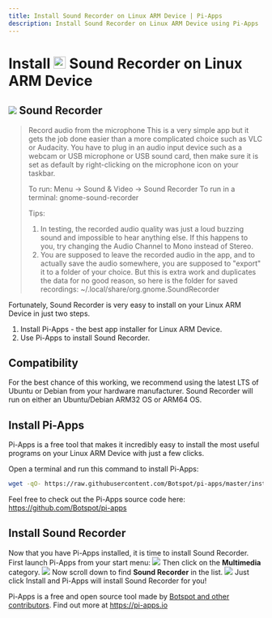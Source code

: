 ```yaml
---
title: Install Sound Recorder on Linux ARM Device | Pi-Apps
description: Install Sound Recorder on Linux ARM Device using Pi-Apps
---
```

<div class="simple-install-content content">

# Install <img src="/img/app-icons/Sound Recorder/icon-64.png" height=24> Sound Recorder on Linux ARM Device

## <img src="/img/app-icons/Sound Recorder/icon-64.png"> Sound Recorder
> Record audio from the microphone
> This is a very simple app but it gets the job done easier than a more complicated choice such as VLC or Audacity.
> You have to plug in an audio input device such as a webcam or USB microphone or USB sound card, then make sure it is set as default by right-clicking on the microphone icon on your taskbar.
> 
> To run: Menu -> Sound & Video -> Sound Recorder
> To run in a terminal: gnome-sound-recorder
> 
> Tips:
> 1. In testing, the recorded audio quality was just a loud buzzing sound and impossible to hear anything else. If this happens to you, try changing the Audio Channel to Mono instead of Stereo.
> 2. You are supposed to leave the recorded audio in the app, and to actually save the audio somewhere, you are supposed to "export" it to a folder of your choice. But this is extra work and duplicates the data for no good reason, so here is the folder for saved recordings: ~/.local/share/org.gnome.SoundRecorder

Fortunately, Sound Recorder is very easy to install on your Linux ARM Device in just two steps.
1. Install Pi-Apps - the best app installer for Linux ARM Device.
2. Use Pi-Apps to install Sound Recorder.
</div>
<div class="simple-install-content content">

## Compatibility
For the best chance of this working, we recommend using the latest LTS of Ubuntu or Debian from your hardware manufacturer.
Sound Recorder will run on either an Ubuntu/Debian ARM32 OS or ARM64 OS.
</div>
<div class="simple-install-content content">

## Install Pi-Apps

Pi-Apps is a free tool that makes it incredibly easy to install the most useful programs on your Linux ARM Device with just a few clicks.

Open a terminal and run this command to install Pi-Apps:
```bash
wget -qO- https://raw.githubusercontent.com/Botspot/pi-apps/master/install | bash
```
Feel free to check out the Pi-Apps source code here: https://github.com/Botspot/pi-apps
</div>
<div class="simple-install-content content">

## Install Sound Recorder

Now that you have Pi-Apps installed, it is time to install Sound Recorder.
First launch Pi-Apps from your start menu:
<img src="/img/start-menu.png">
Then click on the <b>Multimedia</b> category.
<img src="/img/category-selections/Multimedia.png">
Now scroll down to find <b>Sound Recorder</b> in the list.
<img src="/img/app-icons/Sound Recorder/app-selection.png">
Just click Install and Pi-Apps will install Sound Recorder for you!
</div>
<div class="simple-install-content content">

Pi-Apps is a free and open source tool made by [Botspot and other contributors](/about/#contributors). Find out more at https://pi-apps.io
</div>
